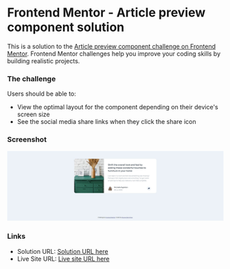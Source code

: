 # Frontend Mentor - Article preview component solution

This is a solution to the [Article preview component challenge on Frontend Mentor](https://www.frontendmentor.io/challenges/article-preview-component-dYBN_pYFT). Frontend Mentor challenges help you improve your coding skills by building realistic projects.

### The challenge

Users should be able to:

- View the optimal layout for the component depending on their device's screen size
- See the social media share links when they click the share icon

### Screenshot

![Screenshot for the Interactive rating component coding challenge](./images/article-preview-component.jpg)

### Links

- Solution URL: [Solution URL here](https://github.com/dangkhoa1195/article-preview-component)
- Live Site URL: [Live site URL here](https://dangkhoa1195.github.io/article-preview-component/)
